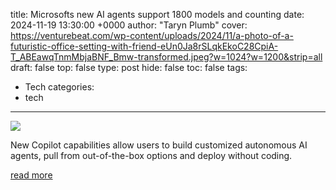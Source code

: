 title: Microsofts new AI agents support 1800 models and counting
date: 2024-11-19 13:30:00 +0000
author: "Taryn Plumb"
cover: https://venturebeat.com/wp-content/uploads/2024/11/a-photo-of-a-futuristic-office-setting-with-friend-eUn0Ja8rSLqkEkoC28CpiA-T_ABEawqTnmMbjaBNF_Bmw-transformed.jpeg?w=1024?w=1200&strip=all
draft: false
top: false
type: post
hide: false
toc: false
tags:
  - Tech
categories:
  - tech
---

![](https://venturebeat.com/wp-content/uploads/2024/11/a-photo-of-a-futuristic-office-setting-with-friend-eUn0Ja8rSLqkEkoC28CpiA-T_ABEawqTnmMbjaBNF_Bmw-transformed.jpeg?w=1024?w=1200&strip=all)

New Copilot capabilities allow users to build customized autonomous AI agents, pull from out-of-the-box options and deploy without coding.

[read more](https://venturebeat.com/ai/microsofts-new-ai-agents-support-1800-models-and-counting/)
